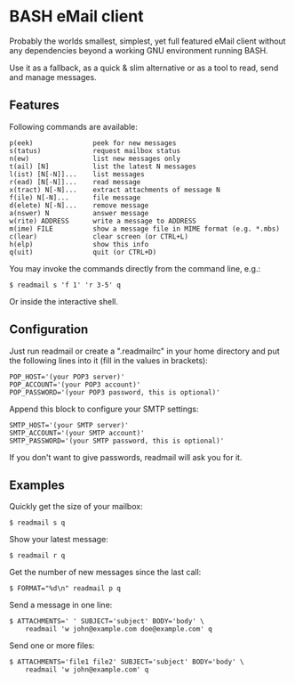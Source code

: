 BASH eMail client
=================

Probably the worlds smallest, simplest, yet full featured eMail client
without any dependencies beyond a working GNU environment running BASH.

Use it as a fallback, as a quick & slim alternative or as a tool to
read, send and manage messages.

Features
--------

Following commands are available:

	p(eek)               peek for new messages
	s(tatus)             request mailbox status
	n(ew)                list new messages only
	t(ail) [N]           list the latest N messages
	l(ist) [N[-N]]...    list messages
	r(ead) [N[-N]]...    read message
	x(tract) N[-N]...    extract attachments of message N
	f(ile) N[-N]...      file message
	d(elete) N[-N]...    remove message
	a(nswer) N           answer message
	w(rite) ADDRESS      write a message to ADDRESS
	m(ime) FILE          show a message file in MIME format (e.g. *.mbs)
	c(lear)              clear screen (or CTRL+L)
	h(elp)               show this info
	q(uit)               quit (or CTRL+D)

You may invoke the commands directly from the command line, e.g.:

	$ readmail s 'f 1' 'r 3-5' q

Or inside the interactive shell.

Configuration
-------------

Just run readmail or create a ".readmailrc" in your home directory and
put the following lines into it (fill in the values in brackets):

	POP_HOST='(your POP3 server)'
	POP_ACCOUNT='(your POP3 account)'
	POP_PASSWORD='(your POP3 password, this is optional)'

Append this block to configure your SMTP settings:

	SMTP_HOST='(your SMTP server)'
	SMTP_ACCOUNT='(your SMTP account)'
	SMTP_PASSWORD='(your SMTP password, this is optional)'

If you don't want to give passwords, readmail will ask you for it.

Examples
--------

Quickly get the size of your mailbox:

	$ readmail s q

Show your latest message:

	$ readmail r q

Get the number of new messages since the last call:

	$ FORMAT="%d\n" readmail p q

Send a message in one line:

	$ ATTACHMENTS=' ' SUBJECT='subject' BODY='body' \
		readmail 'w john@example.com doe@example.com' q

Send one or more files:

	$ ATTACHMENTS='file1 file2' SUBJECT='subject' BODY='body' \
		readmail 'w john@example.com' q
